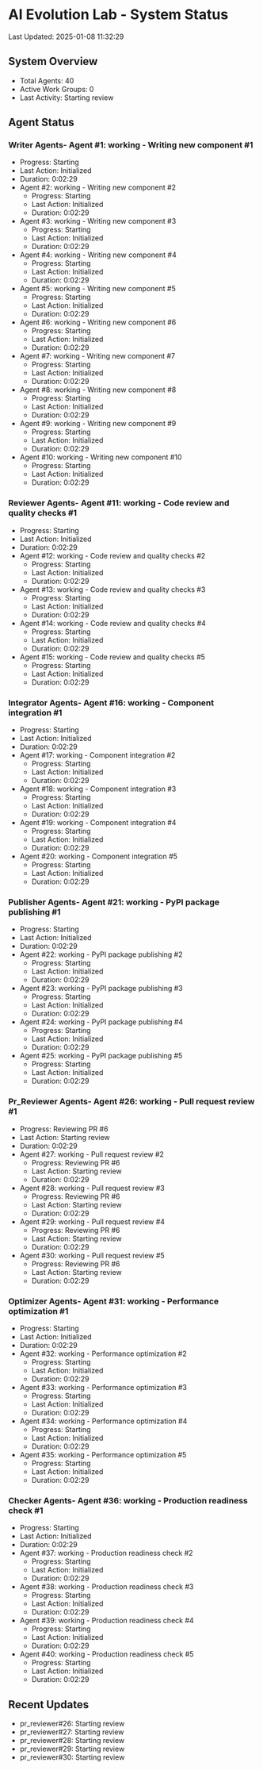 # AI Evolution Lab - System Status
Last Updated: 2025-01-08 11:32:29

## System Overview
- Total Agents: 40
- Active Work Groups: 0
- Last Activity: Starting review

## Agent Status

### Writer Agents- Agent #1: working - Writing new component #1
  - Progress: Starting
  - Last Action: Initialized
  - Duration: 0:02:29
- Agent #2: working - Writing new component #2
  - Progress: Starting
  - Last Action: Initialized
  - Duration: 0:02:29
- Agent #3: working - Writing new component #3
  - Progress: Starting
  - Last Action: Initialized
  - Duration: 0:02:29
- Agent #4: working - Writing new component #4
  - Progress: Starting
  - Last Action: Initialized
  - Duration: 0:02:29
- Agent #5: working - Writing new component #5
  - Progress: Starting
  - Last Action: Initialized
  - Duration: 0:02:29
- Agent #6: working - Writing new component #6
  - Progress: Starting
  - Last Action: Initialized
  - Duration: 0:02:29
- Agent #7: working - Writing new component #7
  - Progress: Starting
  - Last Action: Initialized
  - Duration: 0:02:29
- Agent #8: working - Writing new component #8
  - Progress: Starting
  - Last Action: Initialized
  - Duration: 0:02:29
- Agent #9: working - Writing new component #9
  - Progress: Starting
  - Last Action: Initialized
  - Duration: 0:02:29
- Agent #10: working - Writing new component #10
  - Progress: Starting
  - Last Action: Initialized
  - Duration: 0:02:29

### Reviewer Agents- Agent #11: working - Code review and quality checks #1
  - Progress: Starting
  - Last Action: Initialized
  - Duration: 0:02:29
- Agent #12: working - Code review and quality checks #2
  - Progress: Starting
  - Last Action: Initialized
  - Duration: 0:02:29
- Agent #13: working - Code review and quality checks #3
  - Progress: Starting
  - Last Action: Initialized
  - Duration: 0:02:29
- Agent #14: working - Code review and quality checks #4
  - Progress: Starting
  - Last Action: Initialized
  - Duration: 0:02:29
- Agent #15: working - Code review and quality checks #5
  - Progress: Starting
  - Last Action: Initialized
  - Duration: 0:02:29

### Integrator Agents- Agent #16: working - Component integration #1
  - Progress: Starting
  - Last Action: Initialized
  - Duration: 0:02:29
- Agent #17: working - Component integration #2
  - Progress: Starting
  - Last Action: Initialized
  - Duration: 0:02:29
- Agent #18: working - Component integration #3
  - Progress: Starting
  - Last Action: Initialized
  - Duration: 0:02:29
- Agent #19: working - Component integration #4
  - Progress: Starting
  - Last Action: Initialized
  - Duration: 0:02:29
- Agent #20: working - Component integration #5
  - Progress: Starting
  - Last Action: Initialized
  - Duration: 0:02:29

### Publisher Agents- Agent #21: working - PyPI package publishing #1
  - Progress: Starting
  - Last Action: Initialized
  - Duration: 0:02:29
- Agent #22: working - PyPI package publishing #2
  - Progress: Starting
  - Last Action: Initialized
  - Duration: 0:02:29
- Agent #23: working - PyPI package publishing #3
  - Progress: Starting
  - Last Action: Initialized
  - Duration: 0:02:29
- Agent #24: working - PyPI package publishing #4
  - Progress: Starting
  - Last Action: Initialized
  - Duration: 0:02:29
- Agent #25: working - PyPI package publishing #5
  - Progress: Starting
  - Last Action: Initialized
  - Duration: 0:02:29

### Pr_Reviewer Agents- Agent #26: working - Pull request review #1
  - Progress: Reviewing PR #6
  - Last Action: Starting review
  - Duration: 0:02:29
- Agent #27: working - Pull request review #2
  - Progress: Reviewing PR #6
  - Last Action: Starting review
  - Duration: 0:02:29
- Agent #28: working - Pull request review #3
  - Progress: Reviewing PR #6
  - Last Action: Starting review
  - Duration: 0:02:29
- Agent #29: working - Pull request review #4
  - Progress: Reviewing PR #6
  - Last Action: Starting review
  - Duration: 0:02:29
- Agent #30: working - Pull request review #5
  - Progress: Reviewing PR #6
  - Last Action: Starting review
  - Duration: 0:02:29

### Optimizer Agents- Agent #31: working - Performance optimization #1
  - Progress: Starting
  - Last Action: Initialized
  - Duration: 0:02:29
- Agent #32: working - Performance optimization #2
  - Progress: Starting
  - Last Action: Initialized
  - Duration: 0:02:29
- Agent #33: working - Performance optimization #3
  - Progress: Starting
  - Last Action: Initialized
  - Duration: 0:02:29
- Agent #34: working - Performance optimization #4
  - Progress: Starting
  - Last Action: Initialized
  - Duration: 0:02:29
- Agent #35: working - Performance optimization #5
  - Progress: Starting
  - Last Action: Initialized
  - Duration: 0:02:29

### Checker Agents- Agent #36: working - Production readiness check #1
  - Progress: Starting
  - Last Action: Initialized
  - Duration: 0:02:29
- Agent #37: working - Production readiness check #2
  - Progress: Starting
  - Last Action: Initialized
  - Duration: 0:02:29
- Agent #38: working - Production readiness check #3
  - Progress: Starting
  - Last Action: Initialized
  - Duration: 0:02:29
- Agent #39: working - Production readiness check #4
  - Progress: Starting
  - Last Action: Initialized
  - Duration: 0:02:29
- Agent #40: working - Production readiness check #5
  - Progress: Starting
  - Last Action: Initialized
  - Duration: 0:02:29


## Recent Updates
- pr_reviewer#26: Starting review
- pr_reviewer#27: Starting review
- pr_reviewer#28: Starting review
- pr_reviewer#29: Starting review
- pr_reviewer#30: Starting review
